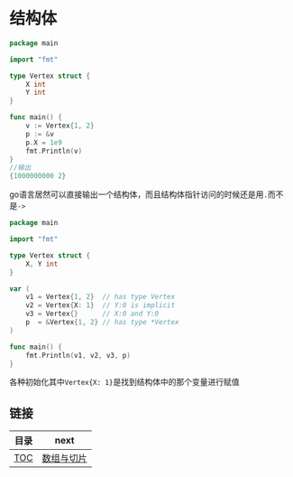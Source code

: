 # 结构体

~~~go
package main

import "fmt"

type Vertex struct {
	X int
	Y int
}

func main() {
	v := Vertex{1, 2}
	p := &v
	p.X = 1e9
	fmt.Println(v)
}
//输出
{1000000000 2}
~~~

go语言居然可以直接输出一个结构体，而且结构体指针访问的时候还是用`.`而不是`->`

~~~go
package main

import "fmt"

type Vertex struct {
	X, Y int
}

var (
	v1 = Vertex{1, 2}  // has type Vertex
	v2 = Vertex{X: 1}  // Y:0 is implicit
	v3 = Vertex{}      // X:0 and Y:0
	p  = &Vertex{1, 2} // has type *Vertex
)

func main() {
	fmt.Println(v1, v2, v3, p)
}
~~~

各种初始化其中`Vertex{X: 1}`是找到结构体中的那个变量进行赋值

## 链接

| 目录 | next |
| --   |  --  |
| [TOC](../TOC.md) | [数组与切片](./Array.md) |
